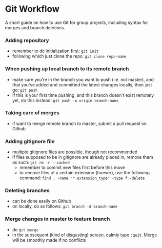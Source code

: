 # Git Workflow

A short guide on how to use Git for group projects, including syntax for merges and branch deletions.

### Adding repository

- remember to do initialization first: `git init`
- following which just clone the repo: `git clone repo-name`

### When pushing up local branch to its remote branch

- make sure you're in the branch you want to push (i.e. not master), and that you've added and committed the latest changes locally, then just go: `git push`
- if this is your first time pushing, and this branch doesn't exist remotely yet, do this instead: `git push -u origin branch-name`

### Taking care of merges

- if want to merge remote branch to master, submit a pull request on Github

### Adding gitignore file

- multiple gitignore files are possible, though not recommended
- if files supposed to be in gitignore are already placed in, remove them as such: `git rm -r --cached .`
  - remember to commit new files first before this move
  - to remove files of a certain extension (forever), use the following command: `find . -name "*.extension_type" -type f -delete`

### Deleting branches

- can be done easily on Github
- on locally, do as follows: `git branch -d branch-name`

### Merge changes in master to feature branch
- do `git merge`
- in the subsequent (kind of disgusting) screen, calmly type `:quit`. Merge will be smoothly made if no conflicts